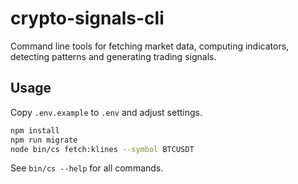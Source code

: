 # crypto-signals-cli

Command line tools for fetching market data, computing indicators, detecting patterns and generating trading signals.

## Usage

Copy `.env.example` to `.env` and adjust settings.

```bash
npm install
npm run migrate
node bin/cs fetch:klines --symbol BTCUSDT
```

See `bin/cs --help` for all commands.
